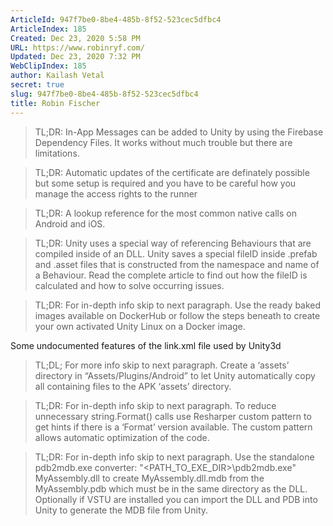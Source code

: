 ```yaml
---
ArticleId: 947f7be0-8be4-485b-8f52-523cec5dfbc4
ArticleIndex: 185
Created: Dec 23, 2020 5:58 PM
URL: https://www.robinryf.com/
Updated: Dec 23, 2020 7:32 PM
WebClipIndex: 185
author: Kailash Vetal
secret: true
slug: 947f7be0-8be4-485b-8f52-523cec5dfbc4
title: Robin Fischer
---
```

> TL;DR: In-App Messages can be added to Unity by using the Firebase Dependency Files. It works without much trouble but there are limitations.

> TL;DR: Automatic updates of the certificate are definately possible but some setup is required and you have to be careful how you manage the access rights to the runner

> TL;DR: A lookup reference for the most common native calls on Android and iOS.

> TL;DR: Unity uses a special way of referencing Behaviours that are compiled inside of an DLL. Unity saves a special fileID inside .prefab and .asset files that is constructed from the namespace and name of a Behaviour. Read the complete article to find out how the fileID is calculated and how to solve occurring issues.

> TL;DR: For in-depth info skip to next paragraph. Use the ready baked images available on DockerHub or follow the steps beneath to create your own activated Unity Linux on a Docker image.

Some undocumented features of the link.xml file used by Unity3d

> TL;DL; For more info skip to next paragraph. Create a ‘assets’ directory in “Assets/Plugins/Android” to let Unity automatically copy all containing files to the APK ‘assets’ directory.

> TL;DR: For in-depth info skip to next paragraph. To reduce unnecessary string.Format() calls use Resharper custom pattern to get hints if there is a ‘Format’ version available. The custom pattern allows automatic optimization of the code.

> TL;DR: For in-depth info skip to next paragraph. Use the standalone pdb2mdb.exe converter: "<PATH_TO_EXE_DIR>\pdb2mdb.exe" MyAssembly.dll to create MyAssembly.dll.mdb from the MyAssembly.pdb which must be in the same directory as the DLL. Optionally if VSTU are installed you can import the DLL and PDB into Unity to generate the MDB file from Unity.
